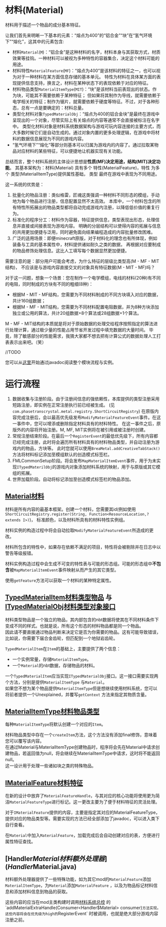 # 材料(Material)

材料用于描述一个物品的成分基本特征。

让我们首先来明晰一下基本的元素：“熔点为400”的“铝合金”“块”在“氢气环境下”“熔化”，这其中的元素包含:

* 材料`Material`(`M`)：“铝合金”是这种材料的名字，材料本身与其获取方式，材质效果等挂钩。一种材料可以被视为多种特性的容器集合，决定这个材料可能的用途。
* 材料特性`MaterialFeature`(`MF`)：“熔点为400”是该材料的特征之一，也可以视为对于一种材料在某方面信息存储的基本单元。
  特性为材料在具体某方面的表现提供信息支持，换言之，材料在某种状态下的表现依赖于对应的特征。
* 材料物品类型`MaterialItemType`(`MIT`)：“块”是该材料当前表现出的状态。作为块，可能其不需要依赖于某种特征；
  但如果将其制作为导线，就需要依赖于电学相关的特征；制作为锯片，就需要依赖于硬度等特征。不过，对于各种形态，总有一点是要确定的：材料总量。
* 类型化材料对象`TypedMaterialObj`：“熔点为400的铝合金块”是最终在游戏中呈现出的一个对象，尽管实际上有关熔点的内容等通常不会直接被标注在名字中。
  类型化材料对象是材料系统数据架构与游戏可玩内容连接的主要方式，而大多数时候它们是自动生成的。通过对象内置的更多处理逻辑，在游戏中将材料的数据信息展现为不同的游戏内容。
* “氢气环境下”“熔化”等部分则基本可以归属为游戏内的内容了。通过拉取某物品对应材料的某些特征，可以便捷地让机器实现有关功能。

总结而言，整个材料系统的主体设计思想是**性质(MF)决定用途，结构(MIT)决定功能**。
其基本架构为：材料(Material) 具有多个 特性(MaterialFeature)，特性 为多个 类型(MaterialItemType)提供属性基础， 类型
最终在游戏中表现为不同用途。

这一系统的优势是：

1. 批量化的物品注册：类似格雷，匠魂这类强调一种材料不同形态的模组，手动地为每个物品进行注册，信息配置显然不太高效。
   本库中，一个材料包含的所有特性所拓展出的物品类型都将自动完成游戏内注册，以降低低价值的重复行为。
2. 标准化的程序分工：材料作为容器，特征提供信息，类型表现出形态，处理信息并直接或间接表现为游戏内容。
   明确的分层结构可以使得内容的拓展与信息的共用更加便捷与泛用，同时避免面向结果编程造成的内容批量修改困难。
3. 广泛的适用场景：即便minecraft原版，对于材料化的理念也有所体现，例如装备与工具的基本属性中，材料提供诸如耐久之类的数据，
   再根据对应要制成的物品修饰处理信息。这比人工填写每个数据显然更加便捷。

需要注意的是：部分用户可能会考虑，为什么特征的层级比类型高(M - MF - MIT结构)，
不应该是与游戏内容直接交叉的对象具有特征数据(M - MIT - MF)吗？

对于这一问题，想象一个场景：您在制作一个电学模组，电线的材料(20种)有不同的电阻，同时制成的方块有不同的粗细(8种)：

- 根据M - MIT - MF结构，您需要为不同材料制成的不同方块填入对应的数据，共计160组数据；
- 根据M - MF - MIT结构，您需要为不同材料配置电阻数据，并为8种方块添加独立或公用的算法，共计20组数据+8个算法或28组数据+1个算法。

M - MF - MIT结构的本质就是将对于原始数据的处理交给程序按照指定的算法进行处理计算，通过极少量的性能占用节省开发过程中填充数据的大量时间。
毕竟，除了敏感部分的性能需求，我猜大家都不想去把有计算公式的数据处理人工打表表示出来吧。（笑）

//TODO

您可以从[这里](MaterialItemType.java)开始通过javadoc阅读整个模块流程与实例。

# 运行流程

1. 数据收集与注册阶段。由于注册间信息的强依赖性，本库提供的类型注册采用短路注册，即实例在正常注册执行前已经被生成。
   (见`com.phasetranscrystal.metal.registry.ShortCircuitRegistry`)
   在原版内容完成注册后，会以最高优先级发布`ModifyMaterialFeatureEvent`事件。在这一事件中，您可以增添或删除指定材料具有的材料特性。
   在这一事件之后，原版外的内容将开始注册。M, MF, MIT实例将在被引用或被注册时创建。
2. 常规注册结束阶段。在最后一个`RegisterEvent`的最低优先级下，所有内容都已经完成注册，此时将会遍历所有材料具有的材料物品类型，并自动注册为游戏内的物品，方块等。
   此时您就可以使用`BreaMetal.addCreativeTabStack()`方法将材料标记添加至模组默认的创造模式标签栏。
3. FMLCommonSetup阶段。将会发布`MapMaterialItemEvent`事件，用于为未实现`ITypedMaterilObj`的游戏内对象添加材料系统的映射，用于与原版或其它模组的拓展。
4. 世界加载阶段。自动将标记添加至创造模式标签栏的物品添加。

## [Material材料](Material.java)

材料是所有内容的最基本框架。创建一个材料，您需要其id(例如使用`ShortCircuitRegistry.register(String, Function<ResourceLocation,? extends I>)`)，
标准颜色，以及材料所具有的材料特性实例组。

材料实例的构造过程中将会自动拉取`ModifyMaterialFeatureEvent`所造成的更改。

材料所包含的特性中，如果存在依赖不满足的项目，特性将会被剔除并在日志中以警告等级报错。

材料实例构造过程中会生成不可变的特性表与可能的形态组。可能的形态组中**不包含**被`MapMaterialItemEvent`事件映射从而产生的其它类型。

使用`getFeature`方法可以获取一个材料的某种特定属性。

## [TypedMaterialItem材料类型物品](TypedMaterialItem.java) 与 [ITypedMaterialObj材料类型对象接口](ITypedMaterialObj.java)

材料类型物品是一个独立的物品，其内部包含的nbt数据将使其在不同材料条件下变成不同的样式。也就是说，所有这个形态的材料物品都是同一个物品。   
因此请不要直接通过物品判断来决定它是否为你需要的物品。这有可能导致错误，比如说，你需要下届合金齿轮，但匹配到一个地狱岩齿轮。

`TypedMaterialItem`在`Item`的基础上，主要提供了两个信息：

* 一个实例常量，存储`MaterialItemType`。
* 一个`Material`的nbt数据，存储物品的材料。

一个`TypedMaterialItem`应当实现`ITypedMaterialObj`接口。这一接口需要实现两个方法，分别是提供`MaterialItemType`
与`Material`。  
如果您不想为某个物品提供`MaterialItemType`但是想继续使用材料系统，您可以将前者提供一个Unexplained，并覆写`getContext`
方法来指定其物质含量。

## [MaterialItemType材料物品类型](MaterialItemType.java)

每种`MaterialItemType`将默认创建一个对应的`Item`。

材料物品类型中存在一个`createItem`方法，这个方法没有添加final修饰，意味着您可以覆写该内容。  
在通过Material与MaterialItemType创建物品时，程序将会先在Material中请求创建物品，若返回值为null，将会继续在MaterialItemType中请求，这时将不能返回null。  
这一设计用于处理一些诸如块之类的特殊物品。

## [IMaterialFeature材料特征](IMaterialFeature.java)

在新的设计中放弃了`MaterialFeatureHandle`，与其对应的核心功能将使用更为简洁`MaterialFeatureType`进行标记。这一更改主要为了便于材料特征的灵活处理。

对于`IMaterialFeature`提供的内容，主要是指定其对应的MaterialFeatureType，提供对应的物品类型等。需要实现的方法已经全部添加了javadoc，可以进入类下自行查看。

在`Material`中加入`MaterialFeature`，加载完成后会自动创建对应的表，方便进行属性特征查找。

## [Handler$Material材料额外处理器](Handler$Material.java)

材料额外处理器提供了一些特殊功能，如为其它mod的`MaterialFeature`添加`MaterialItemType`，为`Material`添加`MaterialFeature`
，以及为物品标记材料信息和添加材料信息到物品的获取。

这些内容的应当在mod主类构建时调用[材料系统总控](System$Material.java)
的`addMaterialExtraHandle(Consumer<Handler$Material> consumer)`方法实现。这些内容将会在优先级为high的`RegisterEvent`
时被调用，也就是绝大部分游戏内容注册之前。
